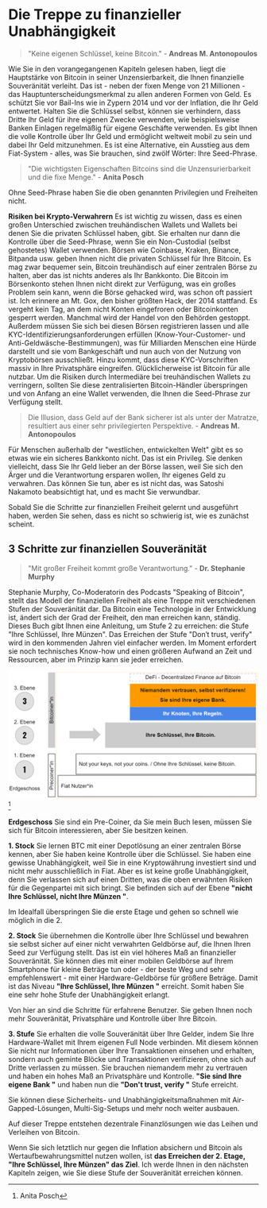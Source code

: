# Die Treppe zu finanzieller Unabhängigkeit

> "Keine eigenen Schlüssel, keine Bitcoin." - **Andreas M. Antonopoulos**

Wie Sie in den vorangegangenen Kapiteln gelesen haben, liegt die Hauptstärke von Bitcoin in seiner Unzensierbarkeit, die Ihnen finanzielle Souveränität verleiht. Das ist - neben der fixen Menge von 21 Millionen - das Hauptunterscheidungsmerkmal zu allen anderen Formen von Geld. Es schützt Sie vor Bail-Ins wie in Zypern 2014 und vor der Inflation, die Ihr Geld entwertet. Halten Sie die Schlüssel selbst, können sie verhindern, dass Dritte Ihr Geld für ihre eigenen Zwecke verwenden, wie beispielsweise Banken Einlagen regelmäßig für eigene Geschäfte verwenden. Es gibt Ihnen die volle Kontrolle über Ihr Geld und ermöglicht weltweit mobil zu sein und dabei Ihr Geld mitzunehmen. Es ist eine Alternative, ein Ausstieg aus dem Fiat-System - alles, was Sie brauchen, sind zwölf Wörter: Ihre Seed-Phrase.

> "Die wichtigsten Eigenschaften Bitcoins sind die Unzensurierbarkeit und die fixe Menge." - **Anita Posch**

Ohne Seed-Phrase haben Sie die oben genannten Privilegien und Freiheiten nicht.

**Risiken bei Krypto-Verwahrern**
Es ist wichtig zu wissen, dass es einen großen Unterschied zwischen treuhändischen Wallets und Wallets bei denen Sie die privaten Schlüssel haben, gibt. Sie erhalten nur dann die Kontrolle über die Seed-Phrase, wenn Sie ein Non-Custodial (selbst gehostetes) Wallet verwenden. Börsen wie Coinbase, Kraken, Binance, Bitpanda usw. geben Ihnen nicht die privaten Schlüssel für Ihre Bitcoin. Es mag zwar bequemer sein, Bitcoin treuhändisch auf einer zentralen Börse zu halten, aber das ist nichts anderes als Ihr Bankkonto. Die Bitcoin im Börsenkonto stehen Ihnen nicht direkt zur Verfügung, was ein großes Problem sein kann, wenn die Börse gehacked wird, was schon oft passiert ist. Ich erinnere an Mt. Gox, den bisher größten Hack, der 2014 stattfand. Es vergeht kein Tag, an dem nicht Konten eingefroren oder Bitcoinkonten gesperrt werden. Manchmal wird der Handel von den Behörden gestoppt. Außerdem müssen Sie sich bei diesen Börsen registrieren lassen und alle KYC-Identifizierungsanforderungen erfüllen (Know-Your-Customer- und Anti-Geldwäsche-Bestimmungen), was für Milliarden Menschen eine Hürde darstellt und sie vom Bankgeschäft und nun auch von der Nutzung von Kryptobörsen ausschließt. Hinzu kommt, dass diese KYC-Vorschriften massiv in Ihre Privatsphäre eingreifen. Glücklicherweise ist Bitcoin für alle nutzbar. Um die Risiken durch Intermediäre bei treuhändischen Wallets zu verringern, sollten Sie diese zentralisierten Bitcoin-Händler  überspringen und von Anfang an eine Wallet verwenden, die Ihnen die Seed-Phrase zur Verfügung stellt.

> Die Illusion, dass Geld auf der Bank sicherer ist als unter der Matratze, resultiert aus einer sehr privilegierten Perspektive. - **Andreas M. Antonopoulos**

Für Menschen außerhalb der "westlichen, entwickelten Welt" gibt es so etwas wie ein sicheres Bankkonto nicht. Das ist ein Privileg. Sie denken vielleicht, dass Sie Ihr Geld lieber an der Börse lassen, weil Sie sich den Ärger und die Verantwortung ersparen wollen, Ihr eigenes Geld zu verwahren. Das können Sie tun, aber es ist nicht das, was Satoshi Nakamoto beabsichtigt hat, und es macht Sie verwundbar.

Sobald Sie die Schritte zur finanziellen Freiheit gelernt und ausgeführt haben, werden Sie sehen, dass es nicht so schwierig ist, wie es zunächst scheint.

## 3 Schritte zur finanziellen Souveränität

>"Mit großer Freiheit kommt große Verantwortung." - **Dr. Stephanie Murphy**

Stephanie Murphy, Co-Moderatorin des Podcasts "Speaking of Bitcoin", stellt das Modell der finanziellen Freiheit als eine Treppe mit verschiedenen Stufen der Souveränität dar. Da Bitcoin eine Technologie in der Entwicklung ist, ändert sich der Grad der Freiheit, den man erreichen kann, ständig. Dieses Buch gibt Ihnen eine Anleitung, um Stufe 2 zu erreichen: die Stufe "Ihre Schlüssel, Ihre Münzen". Das Erreichen der Stufe "Don′t trust, verify" wird in den kommenden Jahren viel einfacher werden. Im Moment erfordert sie noch technisches Know-how und einen größeren Aufwand an Zeit und Ressourcen, aber im Prinzip kann sie jeder erreichen.

![3 Schritte zur finanziellen Souveränität](assets/_staircase-sovereignty-3-steps.png) [^68]

**Erdgeschoss** Sie sind ein Pre-Coiner, da Sie mein Buch lesen, müssen Sie sich für Bitcoin interessieren, aber Sie besitzen keinen.

**1. Stock** Sie lernen BTC mit einer Depotlösung an einer zentralen Börse kennen, aber Sie haben keine Kontrolle über die Schlüssel. Sie haben eine gewisse Unabhängigkeit, weil Sie in eine Kryptowährung investiert sind und nicht mehr ausschließlich in Fiat. Aber es ist keine große Unabhängigkeit, denn Sie verlassen sich auf einen Dritten, was die oben erwähnten Risiken für die Gegenpartei mit sich bringt. Sie befinden sich auf der Ebene **"nicht Ihre Schlüssel, nicht Ihre Münzen "**.

Im Idealfall überspringen Sie die erste Etage und gehen so schnell wie möglich in die 2.

**2. Stock** Sie übernehmen die Kontrolle über Ihre Schlüssel und bewahren sie selbst sicher auf einer nicht verwahrten Geldbörse auf, die Ihnen Ihren Seed zur Verfügung stellt. Das ist ein viel höheres Maß an finanzieller Souveränität. Sie können dies mit einer mobilen Geldbörse auf Ihrem Smartphone für kleine Beträge tun oder - der beste Weg und sehr empfehlenswert - mit einer Hardware-Geldbörse für größere Beträge. Damit ist das Niveau **"Ihre Schlüssel, Ihre Münzen "** erreicht. Somit haben Sie eine sehr hohe Stufe der Unabhängigkeit erlangt.

Von hier an sind die Schritte für erfahrene Benutzer. Sie geben Ihnen noch mehr Souveränität, Privatsphäre und Kontrolle über Ihre Bitcoin.

**3. Stufe** Sie erhalten die volle Souveränität über Ihre Gelder, indem Sie Ihre Hardware-Wallet mit Ihrem eigenen Full Node verbinden. Mit diesem können Sie nicht nur Informationen über Ihre Transaktionen einsehen und erhalten, sondern auch geminte Blöcke und Transaktionen verifizieren, ohne sich auf Dritte verlassen zu müssen. Sie brauchen niemandem mehr zu vertrauen und haben ein hohes Maß an Privatsphäre und Kontrolle. **"Sie sind Ihre eigene Bank "** und haben nun die **"Don't trust, verify "** Stufe erreicht.

Sie können diese Sicherheits- und Unabhängigkeitsmaßnahmen mit Air-Gapped-Lösungen, Multi-Sig-Setups und mehr noch weiter ausbauen.

Auf dieser Treppe entstehen dezentrale Finanzlösungen wie das Leihen und Verleihen von Bitcoin.

Wenn Sie sich letztlich nur gegen die Inflation absichern und Bitcoin als Wertaufbewahrungsmittel nutzen wollen, ist **das Erreichen der 2. Etage, "Ihre Schlüssel, Ihre Münzen" das Ziel**. Ich werde Ihnen in den nächsten Kapiteln zeigen, wie Sie diese Stufe der Souveränität erreichen können.

[^68]: Anita Posch
